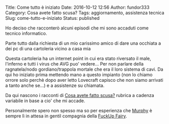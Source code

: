 Title: Come tutto è iniziato
Date: 2016-10-12 12:56
Author: fundor333
Category: Cosa avete fatto scusa?
Tags: aggiornamento, assistenza tecnica
Slug: come-tutto-e-iniziato
Status: published

Ho deciso che racconterò alcuni episodi che mi sono accaduti come
tecnico informatico.

Parte tutto dalla richiesta di un mio carissimo amico di dare una
occhiata a dei pc di una cartoleria vicino a casa mia<!--more-->

Questa cartoleria ha un internet point in cui era stato riversato il
male, l'inferno e tutti i virus che AVG puo' vedere... Per non parlare
della ragnatela/nodo gordiano/trappola mortale che era il loro sistema
di cavi. Da qui ho iniziato prima mettendo mano a questo impianto (non
lo chiamo orrore solo perchè dopo aver letto Lovecraft capisco che non
siamo arrivati a tanto anche se...) e a assistenze su chiamata.

Da qui nascono i racconti di [Cosa avete fatto
scusa?](http://www.fundor333.com/category/posts/assistenza/) rubrica a
cadenza variabile in base a cio' che mi accade.

Personalmente spero non spesso ma so per esperienza che
[Murphy](https://it.wikipedia.org/wiki/Legge_di_Murphy) è sempre lì in
attesa in gentil compagnia della [FuckUp
Fairy](http://www.soft-land.org/storie/fsckup).
